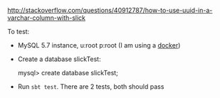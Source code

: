http://stackoverflow.com/questions/40912787/how-to-use-uuid-in-a-varchar-column-with-slick

To test:

- MySQL 5.7 instance, u:root p:root (I am using a [docker](https://hub.docker.com/_/mysql/))
- Create a database slickTest:

    mysql> create database slickTest;
    
    
- Run `sbt test`. There are 2 tests, both should pass


